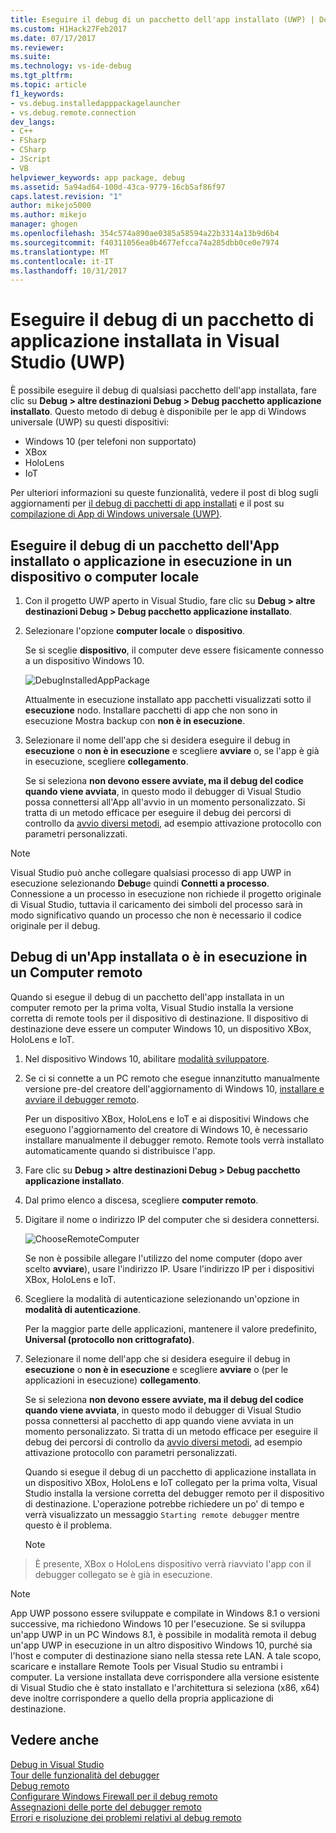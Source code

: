 ```yaml
---
title: Eseguire il debug di un pacchetto dell'app installato (UWP) | Documenti Microsoft
ms.custom: H1Hack27Feb2017
ms.date: 07/17/2017
ms.reviewer: 
ms.suite: 
ms.technology: vs-ide-debug
ms.tgt_pltfrm: 
ms.topic: article
f1_keywords:
- vs.debug.installedapppackagelauncher
- vs.debug.remote.connection
dev_langs:
- C++
- FSharp
- CSharp
- JScript
- VB
helpviewer_keywords: app package, debug
ms.assetid: 5a94ad64-100d-43ca-9779-16cb5af86f97
caps.latest.revision: "1"
author: mikejo5000
ms.author: mikejo
manager: ghogen
ms.openlocfilehash: 354c574a890ae0385a58594a22b3314a13b9d6b4
ms.sourcegitcommit: f40311056ea0b4677efcca74a285dbb0ce0e7974
ms.translationtype: MT
ms.contentlocale: it-IT
ms.lasthandoff: 10/31/2017
---
```

# <a name="debug-an-installed-app-package-in-visual-studio-uwp"></a>Eseguire il debug di un pacchetto di applicazione installata in Visual Studio (UWP)

È possibile eseguire il debug di qualsiasi pacchetto dell'app installata, fare clic su **Debug > altre destinazioni Debug > Debug pacchetto applicazione installato**. Questo metodo di debug è disponibile per le app di Windows universale (UWP) su questi dispositivi:

* Windows 10 (per telefoni non supportato)
* XBox
* HoloLens
* IoT

Per ulteriori informazioni su queste funzionalità, vedere il post di blog sugli aggiornamenti per [il debug di pacchetti di app installati](https://blogs.msdn.microsoft.com/visualstudioalm/2016/03/30/updates-for-debugging-installed-app-packages-in-visual-studio-2015-update-2/) e il post su [compilazione di App di Windows universale (UWP)](https://blogs.msdn.microsoft.com/visualstudio/2016/08/02/universal-windows-apps-targeting-windows-10-anniversary-sdk/).

## <a name="debug-an-installed-app-package-or-running-app-on-a-local-machine-or-device"></a>Eseguire il debug di un pacchetto dell'App installato o applicazione in esecuzione in un dispositivo o computer locale

1. Con il progetto UWP aperto in Visual Studio, fare clic su **Debug > altre destinazioni Debug > Debug pacchetto applicazione installato**.

2. Selezionare l'opzione **computer locale** o **dispositivo**.

     Se si sceglie **dispositivo**, il computer deve essere fisicamente connesso a un dispositivo Windows 10.

     ![DebugInstalledAppPackage](../debugger/media/debug-installed-app-pkg.png "DebugInstalledAppPackage")

     Attualmente in esecuzione installato app pacchetti visualizzati sotto il **esecuzione** nodo. Installare pacchetti di app che non sono in esecuzione Mostra backup con **non è in esecuzione**.

3. Selezionare il nome dell'app che si desidera eseguire il debug in **esecuzione** o **non è in esecuzione** e scegliere **avviare** o, se l'app è già in esecuzione, scegliere **collegamento**.

     Se si seleziona **non devono essere avviate, ma il debug del codice quando viene avviata**, in questo modo il debugger di Visual Studio possa connettersi all'App all'avvio in un momento personalizzato. Si tratta di un metodo efficace per eseguire il debug dei percorsi di controllo da [avvio diversi metodi](/windows/uwp/xbox-apps/automate-launching-uwp-apps), ad esempio attivazione protocollo con parametri personalizzati.

> [!NOTE]
> Visual Studio può anche collegare qualsiasi processo di app UWP in esecuzione selezionando **Debug**e quindi **Connetti a processo**. Connessione a un processo in esecuzione non richiede il progetto originale di Visual Studio, tuttavia il caricamento dei simboli del processo sarà in modo significativo quando un processo che non è necessario il codice originale per il debug.
  
## <a name="remote"></a>Debug di un'App installata o è in esecuzione in un Computer remoto 

Quando si esegue il debug di un pacchetto dell'app installata in un computer remoto per la prima volta, Visual Studio installa la versione corretta di remote tools per il dispositivo di destinazione. Il dispositivo di destinazione deve essere un computer Windows 10, un dispositivo XBox, HoloLens e IoT.

1. Nel dispositivo Windows 10, abilitare [modalità sviluppatore](/windows/uwp/get-started/enable-your-device-for-development).

2. Se ci si connette a un PC remoto che esegue innanzitutto manualmente versione pre-del creatore dell'aggiornamento di Windows 10, [installare e avviare il debugger remoto](../debugger/remote-debugging.md).

     Per un dispositivo XBox, HoloLens e IoT e ai dispositivi Windows che eseguono l'aggiornamento del creatore di Windows 10, è necessario installare manualmente il debugger remoto. Remote tools verrà installato automaticamente quando si distribuisce l'app.

3. Fare clic su **Debug > altre destinazioni Debug > Debug pacchetto applicazione installato**.

4. Dal primo elenco a discesa, scegliere **computer remoto**.

5. Digitare il nome o indirizzo IP del computer che si desidera connettersi.

     ![ChooseRemoteComputer](../debugger/media/debug-remote-app-pkg.png "ChooseRemoteComputer")

     Se non è possibile allegare l'utilizzo del nome computer (dopo aver scelto **avviare**), usare l'indirizzo IP. Usare l'indirizzo IP per i dispositivi XBox, HoloLens e IoT.

5. Scegliere la modalità di autenticazione selezionando un'opzione in **modalità di autenticazione**.

    Per la maggior parte delle applicazioni, mantenere il valore predefinito, **Universal (protocollo non crittografato)**.

6. Selezionare il nome dell'app che si desidera eseguire il debug in **esecuzione** o **non è in esecuzione** e scegliere **avviare** o (per le applicazioni in esecuzione) **collegamento**.

     Se si seleziona **non devono essere avviate, ma il debug del codice quando viene avviata**, in questo modo il debugger di Visual Studio possa connettersi al pacchetto di app quando viene avviata in un momento personalizzato. Si tratta di un metodo efficace per eseguire il debug dei percorsi di controllo da [avvio diversi metodi](/windows/uwp/xbox-apps/automate-launching-uwp-apps), ad esempio attivazione protocollo con parametri personalizzati.

     Quando si esegue il debug di un pacchetto di applicazione installata in un dispositivo XBox, HoloLens e IoT collegato per la prima volta, Visual Studio installa la versione corretta del debugger remoto per il dispositivo di destinazione. L'operazione potrebbe richiedere un po' di tempo e verrà visualizzato un messaggio ``Starting remote debugger`` mentre questo è il problema.

     > [!NOTE]
> È presente, XBox o HoloLens dispositivo verrà riavviato l'app con il debugger collegato se è già in esecuzione.

> [!NOTE]
> App UWP possono essere sviluppate e compilate in Windows 8.1 o versioni successive, ma richiedono Windows 10 per l'esecuzione. Se si sviluppa un'app UWP in un PC Windows 8.1, è possibile in modalità remota il debug un'app UWP in esecuzione in un altro dispositivo Windows 10, purché sia l'host e computer di destinazione siano nella stessa rete LAN. A tale scopo, scaricare e installare Remote Tools per Visual Studio su entrambi i computer. La versione installata deve corrispondere alla versione esistente di Visual Studio che è stato installato e l'architettura si seleziona (x86, x64) deve inoltre corrispondere a quello della propria applicazione di destinazione.
  
## <a name="see-also"></a>Vedere anche  
 [Debug in Visual Studio](../debugger/index.md)  
 [Tour delle funzionalità del debugger](../debugger/debugger-feature-tour.md)  
 [Debug remoto](../debugger/remote-debugging.md)  
 [Configurare Windows Firewall per il debug remoto](../debugger/configure-the-windows-firewall-for-remote-debugging.md)  
 [Assegnazioni delle porte del debugger remoto](../debugger/remote-debugger-port-assignments.md)  
 [Errori e risoluzione dei problemi relativi al debug remoto](../debugger/remote-debugging-errors-and-troubleshooting.md)